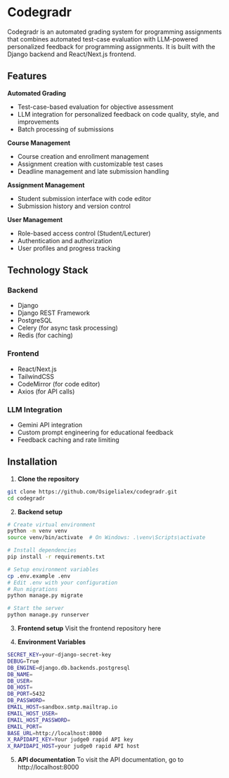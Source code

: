# Codegradr

Codegradr is an automated grading system for programming assignments that combines automated test-case evaluation with LLM-powered personalized feedback for programming assignments. It is built with the Django backend and React/Next.js frontend.

## Features

**Automated Grading**
- Test-case-based evaluation for objective assessment
- LLM integration for personalized feedback on code quality, style, and improvements
- Batch processing of submissions
  
**Course Management**
- Course creation and enrollment management
- Assignment creation with customizable test cases
- Deadline management and late submission handling
  
**Assignment Management**
- Student submission interface with code editor
- Submission history and version control
  
**User Management**
- Role-based access control (Student/Lecturer)
- Authentication and authorization
- User profiles and progress tracking

## Technology Stack

### Backend
- Django
- Django REST Framework
- PostgreSQL
- Celery (for async task processing)
- Redis (for caching)

### Frontend
- React/Next.js
- TailwindCSS
- CodeMirror (for code editor)
- Axios (for API calls)

### LLM Integration
- Gemini API integration
- Custom prompt engineering for educational feedback
- Feedback caching and rate limiting

## Installation

1. **Clone the repository**
```bash
git clone https://github.com/Osigelialex/codegradr.git
cd codegradr
```

2. **Backend setup**
```bash
# Create virtual environment
python -m venv venv
source venv/bin/activate  # On Windows: .\venv\Scripts\activate

# Install dependencies
pip install -r requirements.txt

# Setup environment variables
cp .env.example .env
# Edit .env with your configuration
# Run migrations
python manage.py migrate

# Start the server
python manage.py runserver
```

3. **Frontend setup**
Visit the frontend repository here 

4. **Environment Variables**
```bash
SECRET_KEY=your-django-secret-key
DEBUG=True
DB_ENGINE=django.db.backends.postgresql
DB_NAME=
DB_USER=
DB_HOST=
DB_PORT=5432
DB_PASSWORD=
EMAIL_HOST=sandbox.smtp.mailtrap.io
EMAIL_HOST_USER=
EMAIL_HOST_PASSWORD=
EMAIL_PORT=
BASE_URL=http://localhost:8000
X_RAPIDAPI_KEY=Your judge0 rapid API key
X_RAPIDAPI_HOST=your judge0 rapid API host
```

5. **API documentation**
To visit the API documentation, go to http://localhost:8000
